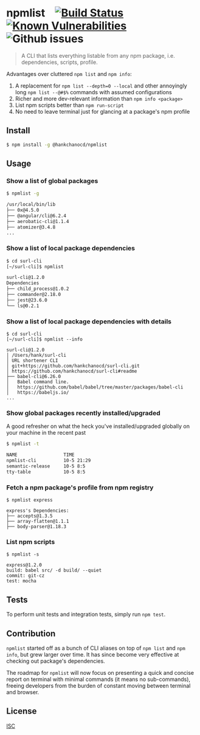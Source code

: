 # npmlist  &nbsp;&nbsp;  [![Build Status](https://travis-ci.org/hankchanocd/npmlist.svg?branch=master)](https://travis-ci.org/hankchanocd/npmlist)  [![Known Vulnerabilities](https://snyk.io/test/github/hankchanocd/npmlist/badge.svg?targetFile=package.json)](https://snyk.io/test/github/hankchanocd/npmlist?targetFile=package.json)  ![Github issues](https://img.shields.io/github/issues/hankchanocd/npmlist.svg)

> A CLI that lists everything listable from any npm package, i.e. dependencies, scripts, profile.

Advantages over cluttered ```npm list``` and ```npm info```:

1. A replacement for ```npm list --depth=0 --local``` and other annoyingly long ```npm list --@#$%``` commands with assumed configurations
2. Richer and more dev-relevant information than ```npm info <package>```
3. List npm scripts better than ```npm run-script```
4. No need to leave terminal just for glancing at a package's npm profile

## Install

```bash
$ npm install -g @hankchanocd/npmlist
```

## Usage

### Show a list of global packages

```bash
$ npmlist -g

/usr/local/bin/lib
├── 0x@4.5.0
├── @angular/cli@6.2.4
├── aerobatic-cli@1.1.4
├── atomizer@3.4.8
...
```

### Show a list of local package dependencies

```bash
$ cd surl-cli
[~/surl-cli]$ npmlist

surl-cli@1.2.0
Dependencies
├── child_process@1.0.2
├── commander@2.18.0
├── jest@23.6.0
└── ls@0.2.1
```

### Show a list of local package dependencies with details

```
$ cd surl-cli
[~/surl-cli]$ npmlist --info

surl-cli@1.2.0
│ /Users/hank/surl-cli
│ URL shortener CLI
│ git+https://github.com/hankchanocd/surl-cli.git
│ https://github.com/hankchanocd/surl-cli#readme
├── babel-cli@6.26.0
│   Babel command line.
│   https://github.com/babel/babel/tree/master/packages/babel-cli
│   https://babeljs.io/
...
```

### Show global packages recently installed/upgraded

A good refresher on what the heck you've installed/upgraded globally on your machine in the recent past

```bash
$ npmlist -t

NAME                 TIME
npmlist-cli          10-5 21:29
semantic-release     10-5 8:5
tty-table            10-5 8:5
```

### Fetch a npm package's profile from npm registry

```
$ npmlist express

express's Dependencies:
├── accepts@1.3.5
├── array-flatten@1.1.1
├── body-parser@1.18.3
```

### List npm scripts

```
$ npmlist -s

express@1.2.0
build: babel src/ -d build/ --quiet
commit: git-cz
test: mocha
```

## Tests

To perform unit tests and integration tests, simply run ```npm test```.

## Contribution

```npmlist``` started off as a bunch of CLI aliases on top of ```npm list``` and ```npm info```, but grew larger over time. It has since become very effective at checking out package's dependencies.

The roadmap for ```npmlist``` will now focus on presenting a quick and concise report on terminal with minimal commands (it means no sub-commands), freeing developers from the burden of constant moving between terminal and browser.

## License

[ISC](./LICENSE.md)
